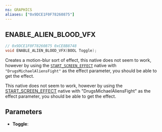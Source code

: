 ```yaml
---
ns: GRAPHICS
aliases: ["0x9DCE1F0F78260875"]
---
```

## ENABLE_ALIEN_BLOOD_VFX

```c
// 0x9DCE1F0F78260875 0xCE8B8748
void ENABLE_ALIEN_BLOOD_VFX(BOOL Toggle);
```

Creates a motion-blur sort of effect, this native does not seem to work, however by using the [`START_SCREEN_EFFECT`](#_0x2206BF9A37B7F724) native with `"DrugsMichaelAliensFight"` as the effect parameter, you should be able to get the effect.


This native does not seem to work, however by using the [START_SCREEN_EFFECT](https://runtime.fivem.net/doc/natives/#_0x2206BF9A37B7F724) native with "DrugsMichaelAliensFight" as the effect parameter, you should be able to get the effect.



## Parameters
* **Toggle**: 

